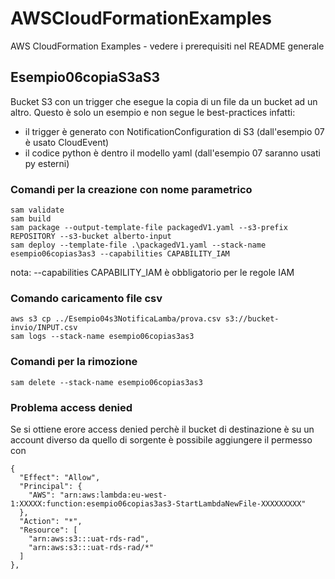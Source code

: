 # AWSCloudFormationExamples
AWS CloudFormation Examples - vedere i prerequisiti nel README generale


## Esempio06copiaS3aS3
Bucket S3 con un trigger che esegue la copia di un file da un bucket ad un altro. Questo è solo un esempio e non segue le best-practices infatti:
- il trigger è generato con NotificationConfiguration di S3 (dall'esempio 07 è usato CloudEvent)
- il codice python è dentro il modello yaml  (dall'esempio 07 saranno usati py esterni)

### Comandi per la creazione con nome parametrico

```
sam validate
sam build
sam package --output-template-file packagedV1.yaml --s3-prefix REPOSITORY --s3-bucket alberto-input
sam deploy --template-file .\packagedV1.yaml --stack-name esempio06copias3as3 --capabilities CAPABILITY_IAM

```
nota: --capabilities CAPABILITY_IAM è obbligatorio per le regole IAM

### Comando caricamento file csv
```
aws s3 cp ../Esempio04s3NotificaLamba/prova.csv s3://bucket-invio/INPUT.csv
sam logs --stack-name esempio06copias3as3
```
### Comandi per la rimozione
```
sam delete --stack-name esempio06copias3as3
```

### Problema access denied
Se si ottiene erore access denied perchè il bucket di destinazione è su un account diverso da quello di sorgente è possibile aggiungere il permesso con
```
{
  "Effect": "Allow",
  "Principal": {
    "AWS": "arn:aws:lambda:eu-west-1:XXXXX:function:esempio06copias3as3-StartLambdaNewFile-XXXXXXXXX"
  },
  "Action": "*",
  "Resource": [
    "arn:aws:s3:::uat-rds-rad",
    "arn:aws:s3:::uat-rds-rad/*"
  ]
},
```

